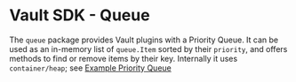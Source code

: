 Vault SDK - Queue
=================

The `queue` package provides Vault plugins with a Priority Queue. It can be used
as an in-memory list of `queue.Item` sorted by their `priority`, and offers
methods to find or remove items by their key. Internally it
uses `container/heap`; see [Example Priority
Queue](https://golang.org/pkg/container/heap/#example__priorityQueue)
